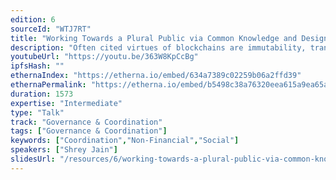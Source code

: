 ```yaml
---
edition: 6
sourceId: "WTJ7RT"
title: "Working Towards a Plural Public via Common Knowledge and Designated Verifier Proofs"
description: "Often cited virtues of blockchains are immutability, transparency, decentralization, openness, and trustlessness. Many also think of their most natural applications as financial. Yet a critical affordance of such systems is often missed: the way they are uniquely suited to facilitate cooperation. Here I show how via CK and DVPs."
youtubeUrl: "https://youtu.be/363W8KpCcBg"
ipfsHash: ""
ethernaIndex: "https://etherna.io/embed/634a7389c02259b06a2ffd39"
ethernaPermalink: "https://etherna.io/embed/b5498c38a76320eea615a9ea65aeaccb2221f385881fdb2d9f6a6eb5fd3191b8"
duration: 1573
expertise: "Intermediate"
type: "Talk"
track: "Governance & Coordination"
tags: ["Governance & Coordination"]
keywords: ["Coordination","Non-Financial","Social"]
speakers: ["Shrey Jain"]
slidesUrl: "/resources/6/working-towards-a-plural-public-via-common-knowledge-and-designated-verifier-proofs.pdf"
---
```

